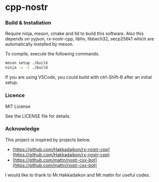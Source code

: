 # cpp-nostr

### Build & Installation
Require ninja, meson, cmake and lld to build this software.
Also this depends on yyjson, rx-nostr-cpp, libhv, libbech32, secp256k1 which are automatically installed by meson.

To compile, execute the following commands.
```sh
meson setup ./build
ninja -v -C ./build
```

If you are using VSCode, you could build with ctrl-Shift-B after an initial setup.

### Licence
MIT License

See the LICENSE file for details.

### Acknowledge

This project is inspired by projects below.

* [https://github.com/Hakkadaikon/rx-nostr-cpp](https://github.com/Hakkadaikon/rx-nostr-cpp)
* [https://github.com/mattn/nostr-cxx-bot](https://github.com/mattn/nostr-cxx-bot)

I would like to thank to Mr.Hakkadaikon and Mr.mattn for useful codes.